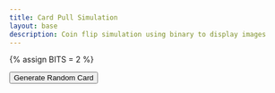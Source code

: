 ```yaml
---
title: Card Pull Simulation
layout: base
description: Coin flip simulation using binary to display images
---
```

{% assign BITS = 2 %}

<head>
    <title>Random Card Generator</title>
</head>
<body>

<button onclick="handleButtonClick()">Generate Random Card</button>
<img id="cardImage" src="" alt="">
<p id="cardOutput"></p>

<script>
var cards = ["Ace", "2", "3", "4", "5", "6", "7", "8", "9", "10", "Jack", "Queen", "King"];
var suits = ["Diamonds", "Hearts", "Spades", "Clubs"];

function handleButtonClick() {
  var randomCard = cards[Math.floor(Math.random() * cards.length)];
  var randomSuit = suits[Math.floor(Math.random() * suits.length)];
  var cardOutput = document.getElementById("cardOutput");
  cardOutput.textContent = randomCard + " of " + randomSuit;
  var cardImage = document.getElementById("cardImage");
  if (randomCard === "Ace" && randomSuit === "Spades") {
    cardImage.setAttribute("src", "C1.png");
  } else if (randomCard === "2" && randomSuit === "Spades") {
    cardImage.setAttribute("src", "C2.png");
  } else if (randomCard === "3" && randomSuit === "Spades") {
    cardImage.setAttribute("src", "C3.png");
  } else if (randomCard === "4" && randomSuit === "Spades") {
    cardImage.setAttribute("src", "C4.png");
  } else if (randomCard === "5" && randomSuit === "Spades") {
    cardImage.setAttribute("src", "C5.png");
  } else if (randomCard === "6" && randomSuit === "Spades") {
    cardImage.setAttribute("src", "C6.png");
  } else if (randomCard === "7" && randomSuit === "Spades") {
    cardImage.setAttribute("src", "C7.png");
  } else if (randomCard === "8" && randomSuit === "Spades") {
    cardImage.setAttribute("src", "C8.png");
  } else if (randomCard === "9" && randomSuit === "Spades") {
    cardImage.setAttribute("src", "C9.png");
  } else if (randomCard === "10" && randomSuit === "Spades") {
    cardImage.setAttribute("src", "C10.png");
  } else if (randomCard === "Jack" && randomSuit === "Spades") {
    cardImage.setAttribute("src", "C11.png");
  } else if (randomCard === "Queen" && randomSuit === "Spades") {
    cardImage.setAttribute("src", "C12.png");
  } else if (randomCard === "King" && randomSuit === "Spades") {
    cardImage.setAttribute("src", "C13.png");
  } else if (randomCard === "Ace" && randomSuit === "Diamonds") {
    cardImage.setAttribute("src", "D1.png");
  } else if (randomCard === "2" && randomSuit === "Diamonds") {
    cardImage.setAttribute("src", "D2.png");
  } else if (randomCard === "3" && randomSuit === "Diamonds") {
    cardImage.setAttribute("src", "D3.png");
  } else if (randomCard === "4" && randomSuit === "Diamonds") {
    cardImage.setAttribute("src", "D4.png");
  } else if (randomCard === "5" && randomSuit === "Diamonds") {
    cardImage.setAttribute("src", "D5.png");
  } else if (randomCard === "6" && randomSuit === "Diamonds") {
    cardImage.setAttribute("src", "D6.png");
  } else if (randomCard === "7" && randomSuit === "Diamonds") {
    cardImage.setAttribute("src", "D7.png"); 
  } else if (randomCard === "8" && randomSuit === "Diamonds") {
    cardImage.setAttribute("src", "D8.png");
  } else if (randomCard === "9" && randomSuit === "Diamonds") {
    cardImage.setAttribute("src", "D9.png");
  } else if (randomCard === "10" && randomSuit === "Diamonds") {
    cardImage.setAttribute("src", "D10.png");
  } else if (randomCard === "Jack" && randomSuit === "Diamonds") {
    cardImage.setAttribute("src", "D11.png");
  } else if (randomCard === "Queen" && randomSuit === "Diamonds") {
    cardImage.setAttribute("src", "D12.png");
  } else if (randomCard === "King" && randomSuit === "Diamonds") {
    cardImage.setAttribute("src", "D13.png");
  } else if (randomCard === "Ace" && randomSuit === "Hearts") {
    cardImage.setAttribute("src", "H1.png");
  } else if (randomCard === "2" && randomSuit === "Hearts") {
    cardImage.setAttribute("src", "H2.png");
  } else if (randomCard === "3" && randomSuit === "Hearts") {
    cardImage.setAttribute("src", "H3.png");
  } else if (randomCard === "4" && randomSuit === "Hearts") {
    cardImage.setAttribute("src", "H4.png");
  } else if (randomCard === "5" && randomSuit === "Hearts") {
    cardImage.setAttribute("src", "H5.png");
  } else if (randomCard === "6" && randomSuit === "Hearts") {
    cardImage.setAttribute("src", "H6.png");
  } else if (randomCard === "7" && randomSuit === "Hearts") {
    cardImage.setAttribute("src", "H7.png"); 
  } else if (randomCard === "8" && randomSuit === "Hearts") {
    cardImage.setAttribute("src", "H8.png");
  } else if (randomCard === "9" && randomSuit === "Hearts") {
    cardImage.setAttribute("src", "H9.png");
  } else if (randomCard === "10" && randomSuit === "Hearts") {
    cardImage.setAttribute("src", "H10.png");
  } else if (randomCard === "Jack" && randomSuit === "Hearts") {
    cardImage.setAttribute("src", "H11.png");
  } else if (randomCard === "Queen" && randomSuit === "Hearts") {
    cardImage.setAttribute("src", "H12.png");
  } else if (randomCard === "King" && randomSuit === "Hearts") {
    cardImage.setAttribute("src", "H13.png");
  } else if (randomCard === "Ace" && randomSuit === "Clubs") {
    cardImage.setAttribute("src", "S1.png");
  } else if (randomCard === "2" && randomSuit === "Clubs") {
    cardImage.setAttribute("src", "S2.png");
  } else if (randomCard === "3" && randomSuit === "Clubs") {
    cardImage.setAttribute("src", "S3.png");
  } else if (randomCard === "4" && randomSuit === "Clubs") {
    cardImage.setAttribute("src", "S4.png");
  } else if (randomCard === "5" && randomSuit === "Clubs") {
    cardImage.setAttribute("src", "S5.png");
  } else if (randomCard === "6" && randomSuit === "Clubs") {
    cardImage.setAttribute("src", "S6.png");
  } else if (randomCard === "7" && randomSuit === "Clubs") {
    cardImage.setAttribute("src", "S7.png"); 
  } else if (randomCard === "8" && randomSuit === "Clubs") {
    cardImage.setAttribute("src", "S8.png");
  } else if (randomCard === "9" && randomSuit === "Clubs") {
    cardImage.setAttribute("src", "S9.png");
  } else if (randomCard === "10" && randomSuit === "Clubs") {
    cardImage.setAttribute("src", "S10.png");
  } else if (randomCard === "Jack" && randomSuit === "Clubs") {
    cardImage.setAttribute("src", "S11.png");
  } else if (randomCard === "Queen" && randomSuit === "Clubs") {
    cardImage.setAttribute("src", "S12.png");
  } else if (randomCard === "King" && randomSuit === "Clubs") {
    cardImage.setAttribute("src", "S13.png");
}
}


</body>
